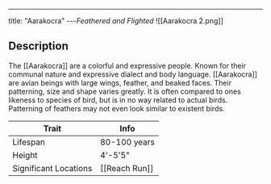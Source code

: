 ---
title: "Aarakocra"
---*Feathered and Flighted*
![[Aarakocra 2.png]]

## Description
The [[Aarakocra]] are a colorful and expressive people. Known for their communal nature and expressive dialect and body language. [[Aarakocra]] are avian beings with large wings, feather, and beaked faces. Their patterning, size and shape varies greatly. It is often compared to ones likeness to species of bird, but is in no way related to actual birds. Patterning of feathers may not even look similar to existent birds.

| Trait | Info |
| --- | --- |
| Lifespan | 80-100 years |
| Height | 4'-5'5" |
| Significant Locations | [[Reach Run]] |